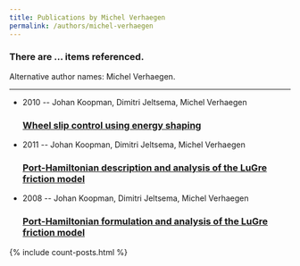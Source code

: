 ```yaml
---
title: Publications by Michel Verhaegen
permalink: /authors/michel-verhaegen
---
```


<h3 id="number-posts">There are ... items referenced.</h3>
<p id='info-authors'>Alternative author names: Michel Verhaegen.</p>
<hr />
<ul class="post-list">
<li><span class='post-meta'>2010 -- Johan Koopman, Dimitri Jeltsema, Michel Verhaegen</span><h3><a class='post-link' href="{{ site.baseurl }}/wheel-slip-control-using-energy-shaping">Wheel slip control using energy shaping</a></h3></li>
<li><span class='post-meta'>2011 -- Johan Koopman, Dimitri Jeltsema, Michel Verhaegen</span><h3><a class='post-link' href="{{ site.baseurl }}/port-hamiltonian-description-and-analysis-of-the-lugre-friction-model">Port-Hamiltonian description and analysis of the LuGre friction model</a></h3></li>
<li><span class='post-meta'>2008 -- Johan Koopman, Dimitri Jeltsema, Michel Verhaegen</span><h3><a class='post-link' href="{{ site.baseurl }}/port-hamiltonian-formulation-and-analysis-of-the-lugre-friction-model">Port-Hamiltonian formulation and analysis of the LuGre friction model</a></h3></li>

</ul>
{% include count-posts.html %}
